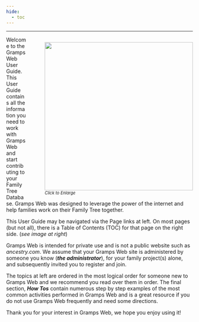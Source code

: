```yaml
---
hide:
  - toc
---
```


---

<p style="float:right; margin-left: 50px; margin-top: 15px; font-size: .8em">
  <img src="../nav_columns.png"  width = "400px">
  <br><i>Click to Enlarge</i>
</p>

Welcome to the Gramps Web User Guide.  This User Guide contains all the information you need to work with Gramps Web and start contributing to your Family Tree Database.  Gramps Web was designed to leverage the power of the internet and help families work on their Family Tree together.

This User Guide may be navigated via the Page links at left.  On most pages (but not all), there is a Table of Contents (TOC) for that page on the right side. (*see image at right*)

Gramps Web is intended for private use and is not a public website such as *ancestry.com*. We assume that your Gramps Web site is administered by someone you know (***the administrator***), for your family project(s) alone, and subsequently invited you to register and join.

The topics at left are ordered in the most logical order for someone new to Gramps Web and we recommend you read over them in order. The final section,  ***How Tos*** contain numerous step by step examples of the most common activities performed in Gramps Web and is a great resource if you do not use Gramps Web frequently and need some directions.

Thank you for your interest in Gramps Web, we hope you enjoy using it!